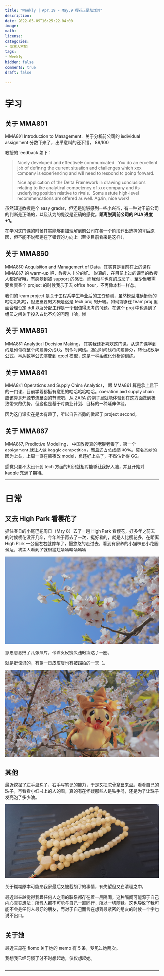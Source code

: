 ```yaml
---
title: "Weekly | Apr.19 - May.9 樱花正是灿烂时"
description: 
date: 2022-05-09T16:25:22-04:00
image: 
math: 
license: 
categories:
- 深林人不知
tags:
- Weekly
hidden: false
comments: true
draft: false

---
```

<!--more-->

# 学习

## 关于 MMA801

MMA801 Introduction to Management，关于分析前公司的 individual assignment 分数下来了，出乎意料的还不错， 88/100

教授的 feedback 如下：

> Nicely developed and effectively communicated.  You do an excellent job of defining the current situation and challenges which xxx company is experiencing and will need to respond to going forward. 
> 
> Nice application of the Delta Framework in drawing conclusions relating to the analytical competency of xxx company and its underlying position relative to rivals.  Some astute high-level recommendations are offered as well. Again, nice work!

虽然知道教授是个 easy grader，但还是能够感到一些小兴奋，有一种对于前公司的判断是正确的，以及认为的提议是正确的感觉。**距离脱离前公司的 PUA 进度 +1。**

在学习这门课的时候其实能够更加理解到前公司在每一个阶段作出选择的背后原因，但不能不说都走在了错误的方向上（至少目前看来是这样）。

## 关于 MMA860

MMA860 Acquisition and Management of Data，其实算是目前在上的课程 MMA867 的 warm-up 吧，教授人十分的好。 说真的，在目前上过的课里的教授人都好好哦，有感觉到被 support 的感觉，而我似乎也真的成长了，至少当我需要负责某个 project 的时候我乐于去 office hour，不再像本科一样怂。

我们的 team project 是关于工程系学生毕业后的工资预测，虽然模型准确挺低的哈哈哈哈哈，但更重要的大概是这是 tech proj 的开端。如何能够在 team proj 里面合理设定 ddl 以及分配工作是一个很值得思考的问题。在这个 proj 中也遇到了组员之间关于投入占比不均的问题（哈，惨

## 关于 MMA861

MMA861 Analytical Decision Making， 其实我还挺喜欢这门课。从这门课学到的是如何将整个问题拆分成块，制作时间线。通过时间线将问题拆分，转化成数学公式，再从数学公式演变到 excel 模型，这是一种系统化分析的训练。

## 关于 MMA841

MMA841 Operations and Supply China Analytics， 跟 MMA861 算是承上启下的一门课，目前学着都挺有意思的哈哈哈哈哈哈。operation and supply chain 应该算是开源节流里面的节流吧，从 ZARA 的例子里就能体验到在这方面做到极致带来的优势，但这也是基于对商业计划、目标的一种延伸体验。

因为这门课实在是太有趣了，所以自告奋勇的做起了 project second。

## 关于 MMA867

MMA867, Predictive Modelling， 中国教授真的老狠老狠了，第一个 assignment 就让人做 kaggle competition，而且还占总成绩 30%。莫名其妙的因为上头，上周一直在熬夜改 model，但还好上头了，不然估计得 GG。

感觉只要不太设计到 tech 方面的知识就相对能够让我好入脑，并且开始对 kaggle 充满了期待。

---

# 日常

## 又去 High Park 看樱花了

抓住春日的小尾巴在周日（May 8）去了一趟 High Park 看樱花，好多年之前去的时候樱花没开几朵，今年终于再去了一次，挺好看的，就是人比樱花多。在距离 High Park 一公里左右就停车了，慢悠悠的走过去，看到有家养的小猫咪在小花园溜达，被主人看到了就很尴尬哈哈哈哈哈哈

![](https://raw.githubusercontent.com/Gilgamel/img-host/main/hugo/20220508113430_IMG_1871.JPG)

意思意思拍了几张照片，带着皮皮瘦久违的溜达了一圈。

就是挺惊讶的，有朝一日皮皮瘦也有被蹭拍的一天（。

![](https://raw.githubusercontent.com/Gilgamel/img-host/main/hugo/20220508123123_IMG_1887.JPG)

## 

## 其他

最近挖掘了左手盘珠子，右手写笔记的能力，于是又把驼骨拿出来盘。看看自己的珠子，再看看小红书上的人的图，真的有在怀疑那些人是铁手吗，还是为了让珠子发亮泡了多少油。

![](https://raw.githubusercontent.com/Gilgamel/img-host/main/hugo/%E5%BE%AE%E4%BF%A1%E5%9B%BE%E7%89%87_20220509193648.jpg)

关于糊糊原本可能来我家最后又被截胡了的事情，有失望但又在清理之中。

最近越来越觉得我跟任何人之间的联系都存在着一层隔阂，这种隔阂可能源于自己内心真实想法：所有人都不可能与自己一直同行，所以一切随缘。这也导致了我可能不会是任何人最好的朋友，而对于自己而言在想到最紧密的朋友的时候一个字也说不出口。 

# 

## 关于她

最近三周在 flomo 关于她的 memo 有 5 条，梦见过她两次。

我想我已经习惯了时不时想起她，仅仅想起她。

## 

--- 

# 